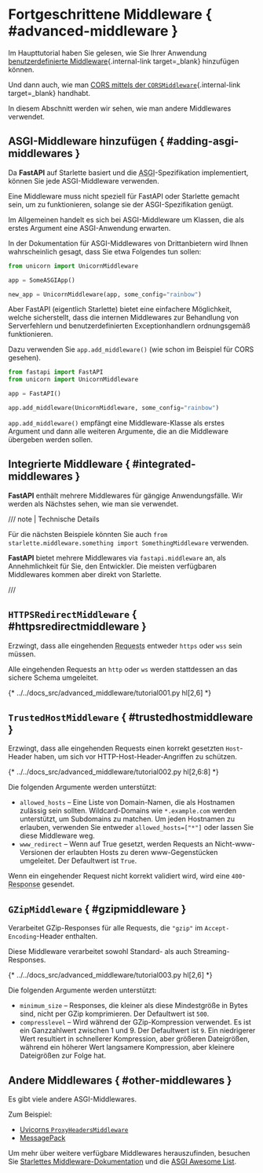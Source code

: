 # Fortgeschrittene Middleware { #advanced-middleware }

Im Haupttutorial haben Sie gelesen, wie Sie Ihrer Anwendung [benutzerdefinierte Middleware](../tutorial/middleware.md){.internal-link target=_blank} hinzufügen können.

Und dann auch, wie man [CORS mittels der `CORSMiddleware`](../tutorial/cors.md){.internal-link target=_blank} handhabt.

In diesem Abschnitt werden wir sehen, wie man andere Middlewares verwendet.

## ASGI-Middleware hinzufügen { #adding-asgi-middlewares }

Da **FastAPI** auf Starlette basiert und die <abbr title="Asynchrones Server-Gateway-Interface">ASGI</abbr>-Spezifikation implementiert, können Sie jede ASGI-Middleware verwenden.

Eine Middleware muss nicht speziell für FastAPI oder Starlette gemacht sein, um zu funktionieren, solange sie der ASGI-Spezifikation genügt.

Im Allgemeinen handelt es sich bei ASGI-Middleware um Klassen, die als erstes Argument eine ASGI-Anwendung erwarten.

In der Dokumentation für ASGI-Middlewares von Drittanbietern wird Ihnen wahrscheinlich gesagt, dass Sie etwa Folgendes tun sollen:

```Python
from unicorn import UnicornMiddleware

app = SomeASGIApp()

new_app = UnicornMiddleware(app, some_config="rainbow")
```

Aber FastAPI (eigentlich Starlette) bietet eine einfachere Möglichkeit, welche sicherstellt, dass die internen Middlewares zur Behandlung von Serverfehlern und benutzerdefinierten Exceptionhandlern ordnungsgemäß funktionieren.

Dazu verwenden Sie `app.add_middleware()` (wie schon im Beispiel für CORS gesehen).

```Python
from fastapi import FastAPI
from unicorn import UnicornMiddleware

app = FastAPI()

app.add_middleware(UnicornMiddleware, some_config="rainbow")
```

`app.add_middleware()` empfängt eine Middleware-Klasse als erstes Argument und dann alle weiteren Argumente, die an die Middleware übergeben werden sollen.

## Integrierte Middleware { #integrated-middlewares }

**FastAPI** enthält mehrere Middlewares für gängige Anwendungsfälle. Wir werden als Nächstes sehen, wie man sie verwendet.

/// note | Technische Details

Für die nächsten Beispiele könnten Sie auch `from starlette.middleware.something import SomethingMiddleware` verwenden.

**FastAPI** bietet mehrere Middlewares via `fastapi.middleware` an, als Annehmlichkeit für Sie, den Entwickler. Die meisten verfügbaren Middlewares kommen aber direkt von Starlette.

///

## `HTTPSRedirectMiddleware` { #httpsredirectmiddleware }

Erzwingt, dass alle eingehenden <abbr title="Request – Anfrage: Daten, die der Client zum Server sendet">Requests</abbr> entweder `https` oder `wss` sein müssen.

Alle eingehenden Requests an `http` oder `ws` werden stattdessen an das sichere Schema umgeleitet.

{* ../../docs_src/advanced_middleware/tutorial001.py hl[2,6] *}

## `TrustedHostMiddleware` { #trustedhostmiddleware }

Erzwingt, dass alle eingehenden Requests einen korrekt gesetzten `Host`-Header haben, um sich vor HTTP-Host-Header-Angriffen zu schützen.

{* ../../docs_src/advanced_middleware/tutorial002.py hl[2,6:8] *}

Die folgenden Argumente werden unterstützt:

* `allowed_hosts` – Eine Liste von Domain-Namen, die als Hostnamen zulässig sein sollten. Wildcard-Domains wie `*.example.com` werden unterstützt, um Subdomains zu matchen. Um jeden Hostnamen zu erlauben, verwenden Sie entweder `allowed_hosts=["*"]` oder lassen Sie diese Middleware weg.
* `www_redirect` – Wenn auf True gesetzt, werden Requests an Nicht-www-Versionen der erlaubten Hosts zu deren www-Gegenstücken umgeleitet. Der Defaultwert ist `True`.

Wenn ein eingehender Request nicht korrekt validiert wird, wird eine `400`-<abbr title="Response – Antwort: Daten, die der Server zum anfragenden Client zurücksendet">Response</abbr> gesendet.

## `GZipMiddleware` { #gzipmiddleware }

Verarbeitet GZip-Responses für alle Requests, die `"gzip"` im `Accept-Encoding`-Header enthalten.

Diese Middleware verarbeitet sowohl Standard- als auch Streaming-Responses.

{* ../../docs_src/advanced_middleware/tutorial003.py hl[2,6] *}

Die folgenden Argumente werden unterstützt:

* `minimum_size` – Responses, die kleiner als diese Mindestgröße in Bytes sind, nicht per GZip komprimieren. Der Defaultwert ist `500`.
* `compresslevel` – Wird während der GZip-Kompression verwendet. Es ist ein Ganzzahlwert zwischen 1 und 9. Der Defaultwert ist `9`. Ein niedrigerer Wert resultiert in schnellerer Kompression, aber größeren Dateigrößen, während ein höherer Wert langsamere Kompression, aber kleinere Dateigrößen zur Folge hat.

## Andere Middlewares { #other-middlewares }

Es gibt viele andere ASGI-Middlewares.

Zum Beispiel:

* <a href="https://github.com/encode/uvicorn/blob/master/uvicorn/middleware/proxy_headers.py" class="external-link" target="_blank">Uvicorns `ProxyHeadersMiddleware`</a>
* <a href="https://github.com/florimondmanca/msgpack-asgi" class="external-link" target="_blank">MessagePack</a>

Um mehr über weitere verfügbare Middlewares herauszufinden, besuchen Sie <a href="https://www.starlette.io/middleware/" class="external-link" target="_blank">Starlettes Middleware-Dokumentation</a> und die <a href="https://github.com/florimondmanca/awesome-asgi" class="external-link" target="_blank">ASGI Awesome List</a>.
